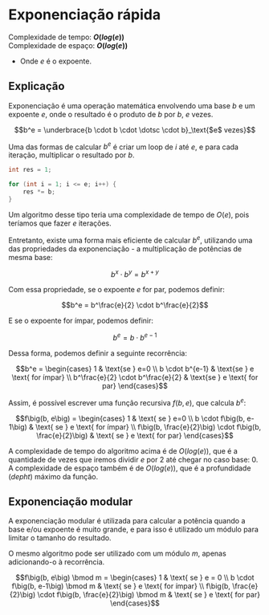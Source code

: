 # Exponenciação rápida

Complexidade de tempo: **$O(log(e))$**  
Complexidade de espaço: **$O(log(e))$**  

- Onde $e$ é o expoente.

## Explicação

Exponenciação é uma operação matemática envolvendo uma base $b$ e um expoente $e$, onde o resultado é o produto de $b$ por $b$, $e$ vezes.

```math
b^e =
\underbrace{b \cdot b \cdot \dotsc \cdot b}_\text{$e$ vezes}
```

Uma das formas de calcular $b^e$ é criar um loop de $i$ até $e$, e para cada iteração, multiplicar o resultado por $b$.

```cpp
int res = 1;

for (int i = 1; i <= e; i++) {
    res *= b;
}
```

Um algoritmo desse tipo teria uma complexidade de tempo de $O(e)$, pois teríamos que fazer $e$ iterações.

Entretanto, existe uma forma mais eficiente de calcular $b^e$, utilizando uma das propriedades da exponenciação - a multiplicação de potências de mesma base:

```math
b^x \cdot b^y = b^{x+y}
```

Com essa propriedade, se o expoente $e$ for par, podemos definir:

```math
b^e = b^\frac{e}{2} \cdot b^\frac{e}{2}
```

E se o expoente for ímpar, podemos definir:

```math
b^e = b \cdot b^{e-1}
```

Dessa forma, podemos definir a seguinte recorrência:

```math
b^e = \begin{cases}
  1 & \text{se } e=0  \\
  b \cdot b^{e-1} & \text{se } e \text{ for ímpar} \\
  b^\frac{e}{2} \cdot b^\frac{e}{2} & \text{se } e \text{ for par}
\end{cases}
```

Assim, é possível escrever uma função recursiva $f(b, e)$, que calcula $b^e$:

```math
f\big(b, e\big) = \begin{cases}
  1 & \text{ se } e=0  \\
  b \cdot f\big(b, e-1\big) & \text{ se } e \text{ for ímpar} \\
  f\big(b, \frac{e}{2}\big) \cdot f\big(b, \frac{e}{2}\big) & \text{ se } e \text{ for par}
\end{cases}
```

A complexidade de tempo do algoritmo acima é de $O(log(e))$, que é a quantidade de vezes que iremos dividir $e$ por $2$ até chegar no caso base: $0$. A complexidade de espaço também é de $O(log(e))$, que é a profundidade (_depht_) máximo da função.

## Exponenciação modular

A exponenciação modular é utilizada para calcular a potência quando a base e/ou expoente é muito grande, e para isso é utilizado um módulo para limitar o tamanho do resultado.

O mesmo algoritmo pode ser utilizado com um módulo $m$, apenas adicionando-o à recorrência.

```math
f\big(b, e\big) \bmod m = \begin{cases}
  1 & \text{ se } e = 0  \\
  b \cdot f\big(b, e-1\big) \bmod m & \text{ se } e \text{ for ímpar} \\
  f\big(b, \frac{e}{2}\big) \cdot f\big(b, \frac{e}{2}\big) \bmod m & \text{ se } e \text{ for par}
\end{cases}
```
